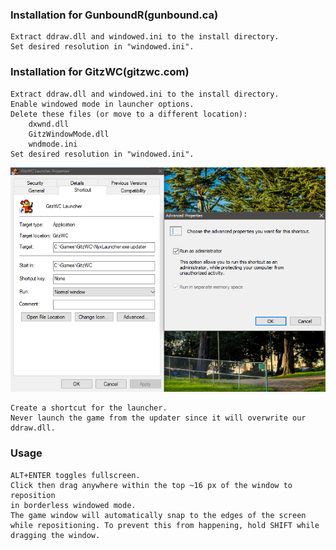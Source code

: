 ### Installation for GunboundR(gunbound.ca)
```
Extract ddraw.dll and windowed.ini to the install directory.
Set desired resolution in "windowed.ini".
```

### Installation for GitzWC(gitzwc.com)
```
Extract ddraw.dll and windowed.ini to the install directory.
Enable windowed mode in launcher options.
Delete these files (or move to a different location):
	dxwnd.dll
	GitzWindowMode.dll
	wndmode.ini
Set desired resolution in "windowed.ini".
```
![shortcut](/Untitled.png "shortcut")
```
Create a shortcut for the launcher.
Never launch the game from the updater since it will overwrite our ddraw.dll.
```

### Usage
```
ALT+ENTER toggles fullscreen.
Click then drag anywhere within the top ~16 px of the window to reposition
in borderless windowed mode.
The game window will automatically snap to the edges of the screen
while repositioning. To prevent this from happening, hold SHIFT while
dragging the window.
```
